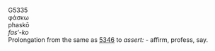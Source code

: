 <body>
  <p>G5335<br>  φάσκω  <br> phaskō  <br><i>fas‘-ko </i><br>Prolongation from the same as <a href="g5346.htm">5346</a>  to <i>assert:</i> - affirm, profess, say.<br></p>
 </body>